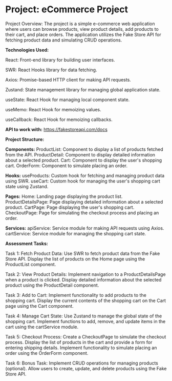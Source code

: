 # Project: eCommerce Project

Project Overview:
The project is a simple e-commerce web application where users can browse products, view product details, add products to their cart, and place orders. The application utilizes the Fake Store API for fetching product data and simulating CRUD operations.

**Technologies Used:**

React: Front-end library for building user interfaces.

SWR: React Hooks library for data fetching.

Axios: Promise-based HTTP client for making API requests.

Zustand: State management library for managing global application state.

useState: React Hook for managing local component state.

useMemo: React Hook for memoizing values.

useCallback: React Hook for memoizing callbacks.

**API to work with:** https://fakestoreapi.com/docs

**Project Structure:**

**Components:**
ProductList: Component to display a list of products fetched from the API.
ProductDetail: Component to display detailed information about a selected product.
Cart: Component to display the user's shopping cart.
OrderForm: Component to simulate placing an order.

**Hooks:**
useProducts: Custom hook for fetching and managing product data using SWR.
useCart: Custom hook for managing the user's shopping cart state using Zustand.

**Pages:**
Home: Landing page displaying the product list.
ProductDetailsPage: Page displaying detailed information about a selected product.
CartPage: Page displaying the user's shopping cart.
CheckoutPage: Page for simulating the checkout process and placing an order.

**Services:**
apiService: Service module for making API requests using Axios.
cartService: Service module for managing the shopping cart state.

**Assessment Tasks:**

Task 1: Fetch Product Data:
Use SWR to fetch product data from the Fake Store API.
Display the list of products on the Home page using the ProductList component.

Task 2: View Product Details:
Implement navigation to a ProductDetailsPage when a product is clicked.
Display detailed information about the selected product using the ProductDetail component.

Task 3: Add to Cart:
Implement functionality to add products to the shopping cart.
Display the current contents of the shopping cart on the Cart page using the Cart component.

Task 4: Manage Cart State:
Use Zustand to manage the global state of the shopping cart.
Implement functions to add, remove, and update items in the cart using the cartService module.

Task 5: Checkout Process:
Create a CheckoutPage to simulate the checkout process.
Display the list of products in the cart and provide a form for entering shipping details.
Implement functionality to simulate placing an order using the OrderForm component.

Task 6: Bonus Task:
Implement CRUD operations for managing products (optional).
Allow users to create, update, and delete products using the Fake Store API.
